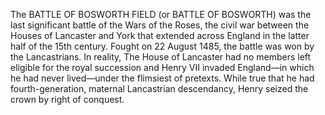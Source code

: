 The BATTLE OF BOSWORTH FIELD (or BATTLE OF BOSWORTH) was the last significant battle of the Wars of the Roses, the civil war between the Houses of Lancaster and York that extended across England in the latter half of the 15th century. Fought on 22 August 1485, the battle was won by the Lancastrians. In reality, The House of Lancaster had no members left eligible for the royal succession and Henry VII invaded England—in which he had never lived—under the flimsiest of pretexts. While true that he had fourth-generation, maternal Lancastrian descendancy, Henry seized the crown by right of conquest.
